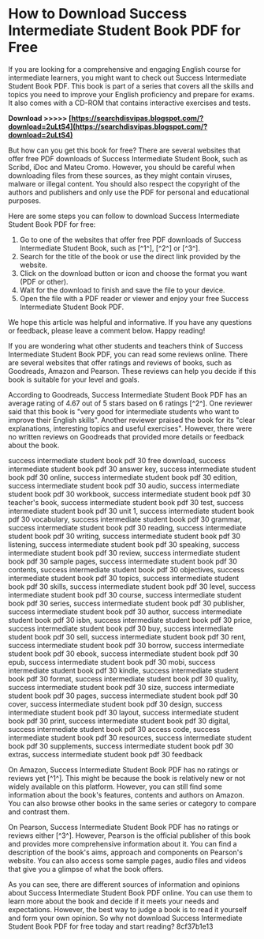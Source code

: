 
 
# How to Download Success Intermediate Student Book PDF for Free
 
If you are looking for a comprehensive and engaging English course for intermediate learners, you might want to check out Success Intermediate Student Book PDF. This book is part of a series that covers all the skills and topics you need to improve your English proficiency and prepare for exams. It also comes with a CD-ROM that contains interactive exercises and tests.
 
**Download &gt;&gt;&gt;&gt;&gt; [https://searchdisvipas.blogspot.com/?download=2uLtS4](https://searchdisvipas.blogspot.com/?download=2uLtS4)**


 
But how can you get this book for free? There are several websites that offer free PDF downloads of Success Intermediate Student Book, such as Scribd, iDoc and Mateu Cromo. However, you should be careful when downloading files from these sources, as they might contain viruses, malware or illegal content. You should also respect the copyright of the authors and publishers and only use the PDF for personal and educational purposes.
 
Here are some steps you can follow to download Success Intermediate Student Book PDF for free:
 
1. Go to one of the websites that offer free PDF downloads of Success Intermediate Student Book, such as [^1^], [^2^] or [^3^].
2. Search for the title of the book or use the direct link provided by the website.
3. Click on the download button or icon and choose the format you want (PDF or other).
4. Wait for the download to finish and save the file to your device.
5. Open the file with a PDF reader or viewer and enjoy your free Success Intermediate Student Book PDF.

We hope this article was helpful and informative. If you have any questions or feedback, please leave a comment below. Happy reading!
  
If you are wondering what other students and teachers think of Success Intermediate Student Book PDF, you can read some reviews online. There are several websites that offer ratings and reviews of books, such as Goodreads, Amazon and Pearson. These reviews can help you decide if this book is suitable for your level and goals.
 
According to Goodreads, Success Intermediate Student Book PDF has an average rating of 4.67 out of 5 stars based on 6 ratings [^2^]. One reviewer said that this book is "very good for intermediate students who want to improve their English skills". Another reviewer praised the book for its "clear explanations, interesting topics and useful exercises". However, there were no written reviews on Goodreads that provided more details or feedback about the book.
 
success intermediate student book pdf 30 free download,  success intermediate student book pdf 30 answer key,  success intermediate student book pdf 30 online,  success intermediate student book pdf 30 edition,  success intermediate student book pdf 30 audio,  success intermediate student book pdf 30 workbook,  success intermediate student book pdf 30 teacher's book,  success intermediate student book pdf 30 test,  success intermediate student book pdf 30 unit 1,  success intermediate student book pdf 30 vocabulary,  success intermediate student book pdf 30 grammar,  success intermediate student book pdf 30 reading,  success intermediate student book pdf 30 writing,  success intermediate student book pdf 30 listening,  success intermediate student book pdf 30 speaking,  success intermediate student book pdf 30 review,  success intermediate student book pdf 30 sample pages,  success intermediate student book pdf 30 contents,  success intermediate student book pdf 30 objectives,  success intermediate student book pdf 30 topics,  success intermediate student book pdf 30 skills,  success intermediate student book pdf 30 level,  success intermediate student book pdf 30 course,  success intermediate student book pdf 30 series,  success intermediate student book pdf 30 publisher,  success intermediate student book pdf 30 author,  success intermediate student book pdf 30 isbn,  success intermediate student book pdf 30 price,  success intermediate student book pdf 30 buy,  success intermediate student book pdf 30 sell,  success intermediate student book pdf 30 rent,  success intermediate student book pdf 30 borrow,  success intermediate student book pdf 30 ebook,  success intermediate student book pdf 30 epub,  success intermediate student book pdf 30 mobi,  success intermediate student book pdf 30 kindle,  success intermediate student book pdf 30 format,  success intermediate student book pdf 30 quality,  success intermediate student book pdf 30 size,  success intermediate student book pdf 30 pages,  success intermediate student book pdf 30 cover,  success intermediate student book pdf 30 design,  success intermediate student book pdf 30 layout,  success intermediate student book pdf 30 print,  success intermediate student book pdf 30 digital,  success intermediate student book pdf 30 access code,  success intermediate student book pdf 30 resources,  success intermediate student book pdf 30 supplements,  success intermediate student book pdf 30 extras,  success intermediate student book pdf 30 feedback
 
On Amazon, Success Intermediate Student Book PDF has no ratings or reviews yet [^1^]. This might be because the book is relatively new or not widely available on this platform. However, you can still find some information about the book's features, contents and authors on Amazon. You can also browse other books in the same series or category to compare and contrast them.
 
On Pearson, Success Intermediate Student Book PDF has no ratings or reviews either [^3^]. However, Pearson is the official publisher of this book and provides more comprehensive information about it. You can find a description of the book's aims, approach and components on Pearson's website. You can also access some sample pages, audio files and videos that give you a glimpse of what the book offers.
 
As you can see, there are different sources of information and opinions about Success Intermediate Student Book PDF online. You can use them to learn more about the book and decide if it meets your needs and expectations. However, the best way to judge a book is to read it yourself and form your own opinion. So why not download Success Intermediate Student Book PDF for free today and start reading?
 8cf37b1e13
 
